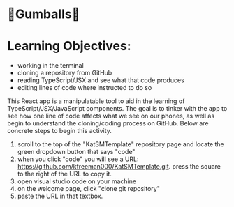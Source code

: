 # 🍬Gumballs🍬 

# Learning Objectives:

* working in the terminal
* cloning a repository from GitHub
* reading TypeScript/JSX and see what that code produces
* editing lines of code where instructed to do so
 
This React app is a manipulatable tool to aid in the learning of TypeScript/JSX/JavaScript components. The goal is to tinker with the app to see how one line of code affects what we see on our phones, as well as begin to understand the cloning/coding process on GitHub. Below are concrete steps to begin this activity. 

1. scroll to the top of the "KatSMTemplate" repository page and locate the green dropdown button that says "code"
2. when you click "code" you will see a URL: https://github.com/kfreeman000/KatSMTemplate.git. press the square to the right of the URL to copy it.
3. open visual studio code on your machine
4. on the welcome page, click "clone git repository"
5. paste the URL in that textbox.
